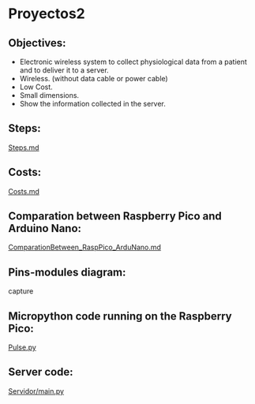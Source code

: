 # Proyectos2

## Objectives:
- Electronic wireless system to collect physiological data from a patient and to deliver it to a server.
- Wireless. (without data cable or power cable)
- Low Cost.
- Small dimensions. 
- Show the information collected in the server.

## Steps: 
[Steps.md](https://github.com/bermejo4/Proyectos2/blob/main/Steps.md)

## Costs:
[Costs.md](https://github.com/bermejo4/Proyectos2/blob/main/Costs.md)

## Comparation between Raspberry Pico and Arduino Nano:
[ComparationBetween_RaspPico_ArduNano.md](https://github.com/bermejo4/Proyectos2/blob/main/ComparationBetween_RaspPico_ArduNano.md)

## Pins-modules diagram:

capture

## Micropython code running on the Raspberry Pico:
[Pulse.py](https://github.com/bermejo4/Proyectos2/blob/main/micropython/pulse.py)

## Server code:
[Servidor/main.py ](https://github.com/bermejo4/Proyectos2/blob/main/Servidor/main.py)

